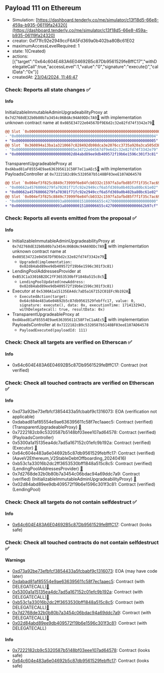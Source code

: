 ## Payload 111 on Ethereum

- Simulation: [https://dashboard.tenderly.co/me/simulator/c13f18d5-66e8-459a-b935-06119fa24320](https://dashboard.tenderly.co/me/simulator/c13f18d5-66e8-459a-b935-06119fa24320)
- creator: 0xf71fc92e2949ccF6A5Fd369a0b402ba80Bc61E02
- maximumAccessLevelRequired: 1
- state: 1(Created)
- actions: [{"target":"0x64c604E483A6E04692B5c87Db9561529feBffC17","withDelegateCall":true,"accessLevel":1,"value":"0","signature":"execute()","callData":"0x"}]
- createdAt: [23/04/2024, 11:46:47](https://etherscan.io/tx/0x68cb85ee2c288dac2344d76cc0461ec57e4f77d7e16064d7cdfc38c7b0f3826b)

### Check: Reports all state changes :white_check_mark:

#### Info


InitializableImmutableAdminUpgradeabilityProxy at `0x7d2768dE32b0b80b7a3454c06BdAc94A69DDc7A9`[:ghost:](https://github.com/bgd-labs/aave-address-book "AaveV2Ethereum.POOL") with implementation unknown contract name at `0x085E34722e04567Df9E6d2c32e82fd74f3342e79`[:ghost:](https://github.com/bgd-labs/aave-address-book "AaveV2Ethereum.POOL_IMPL")
```diff
@@ Slot `0x0000000000000000000000000000000000000000000000000000000000000000` @@
- "0x0000000000000000000000000000000000000000000000000000000000000004"
+ "0x0000000000000000000000000000000000000000000000000000000000000005"
@@ Slot `0x360894a13ba1a3210667c828492db98dca3e2076cc3735a920a3ca505d382bbc` @@
- "0x000000000000000000000000085e34722e04567df9e6d2c32e82fd74f3342e79"
+ "0x00000000000000000000000002d84abd89ee9db409572f19b6e1596c301f3c81"
```

TransparentUpgradeableProxy at `0xdAbad81aF85554E9ae636395611C58F7eC1aAEc5`[:ghost:](https://github.com/bgd-labs/aave-address-book "GovernanceV3Ethereum.PAYLOADS_CONTROLLER") with implementation PayloadsController at `0x7222182cB9c5320587b5148BF03eeE107AD64578`
```diff
@@ Slot `0x004ef3f825c8849c73999f6e84fcb0332c1597fa3afbd85f7f1f35c7ac696bc2` @@
- "0x00662a45760066279fa70201f71fc92e2949ccf6a5fd369a0b402ba80bc61e02"
+ "0x00662a45760066279fa70301f71fc92e2949ccf6a5fd369a0b402ba80bc61e02"
@@ Slot `0x004ef3f825c8849c73999f6e84fcb0332c1597fa3afbd85f7f1f35c7ac696bc3` @@
- "0x000000000000000000093a800000015180006655c42700000000000000000000"
+ "0x000000000000000000093a800000015180006655c427000000000000662b97cf"
```


### Check: Reports all events emitted from the proposal :white_check_mark:

#### Info

- InitializableImmutableAdminUpgradeabilityProxy at `0x7d2768dE32b0b80b7a3454c06BdAc94A69DDc7A9`[:ghost:](https://github.com/bgd-labs/aave-address-book "AaveV2Ethereum.POOL") with implementation unknown contract name at `0x085E34722e04567Df9E6d2c32e82fd74f3342e79`[:ghost:](https://github.com/bgd-labs/aave-address-book "AaveV2Ethereum.POOL_IMPL")
  - `Upgraded(implementation: 0x02d84abd89ee9db409572f19b6e1596c301f3c81)`
- LendingPoolAddressesProvider at `0xB53C1a33016B2DC2fF3653530bfF1848a515c8c5`[:ghost:](https://github.com/bgd-labs/aave-address-book "AaveV2Ethereum.POOL_ADDRESSES_PROVIDER")
  - `LendingPoolUpdated(newAddress: 0x02d84abd89ee9db409572f19b6e1596c301f3c81)`
- Executor at `0x5300A1a15135EA4dc7aD5a167152C01EFc9b192A`[:ghost:](https://github.com/bgd-labs/aave-address-book "AaveV2Ethereum.POOL_ADMIN, AaveV2EthereumAMM.POOL_ADMIN, AaveV3Ethereum.ACL_ADMIN, GovernanceV3Ethereum.EXECUTOR_LVL_1")
  - `ExecutedAction(target: 0x64c604e483a6e04692b5c87db9561529febffc17, value: 0, signature: execute(), data: 0x, executionTime: 1714132943, withDelegatecall: true, resultData: 0x)`
- TransparentUpgradeableProxy at `0xdAbad81aF85554E9ae636395611C58F7eC1aAEc5`[:ghost:](https://github.com/bgd-labs/aave-address-book "GovernanceV3Ethereum.PAYLOADS_CONTROLLER") with implementation PayloadsController at `0x7222182cB9c5320587b5148BF03eeE107AD64578`
  - `PayloadExecuted(payloadId: 111)`

### Check: Check all targets are verified on Etherscan :white_check_mark:

#### Info

- 0x64c604E483A6E04692B5c87Db9561529feBffC17: Contract (not verified) 

### Check: Check all touched contracts are verified on Etherscan :white_check_mark:

#### Info

- 0xd73a92be73efbfcf3854433a5fcbabf9c1316073: EOA (verification not applicable)
- 0xdabad81af85554e9ae636395611c58f7ec1aaec5: Contract (verified) (TransparentUpgradeableProxy) [:ghost:](https://github.com/bgd-labs/aave-address-book "GovernanceV3Ethereum.PAYLOADS_CONTROLLER")
- 0x7222182cb9c5320587b5148bf03eee107ad64578: Contract (verified) (PayloadsController) 
- 0x5300a1a15135ea4dc7ad5a167152c01efc9b192a: Contract (verified) (Executor) [:ghost:](https://github.com/bgd-labs/aave-address-book "AaveV2Ethereum.POOL_ADMIN, AaveV2EthereumAMM.POOL_ADMIN, AaveV3Ethereum.ACL_ADMIN, GovernanceV3Ethereum.EXECUTOR_LVL_1")
- 0x64c604e483a6e04692b5c87db9561529febffc17: Contract (verified) (AaveV2Ethereum_V2StableDebtOffboarding_20240416) 
- 0xb53c1a33016b2dc2ff3653530bff1848a515c8c5: Contract (verified) (LendingPoolAddressesProvider) [:ghost:](https://github.com/bgd-labs/aave-address-book "AaveV2Ethereum.POOL_ADDRESSES_PROVIDER")
- 0x7d2768de32b0b80b7a3454c06bdac94a69ddc7a9: Contract (verified) (InitializableImmutableAdminUpgradeabilityProxy) [:ghost:](https://github.com/bgd-labs/aave-address-book "AaveV2Ethereum.POOL")
- 0x02d84abd89ee9db409572f19b6e1596c301f3c81: Contract (verified) (LendingPool) 

### Check: Check all targets do not contain selfdestruct :white_check_mark:

#### Info

- [0x64c604E483A6E04692B5c87Db9561529feBffC17](https://etherscan.io/address/0x64c604E483A6E04692B5c87Db9561529feBffC17): Contract (looks safe)

### Check: Check all touched contracts do not contain selfdestruct :white_check_mark:

#### Warnings

- [0xd73a92be73efbfcf3854433a5fcbabf9c1316073](https://etherscan.io/address/0xd73a92be73efbfcf3854433a5fcbabf9c1316073): EOA (may have code later)
- [0xdabad81af85554e9ae636395611c58f7ec1aaec5](https://etherscan.io/address/0xdabad81af85554e9ae636395611c58f7ec1aaec5): Contract (with DELEGATECALL)[:ghost:](https://github.com/bgd-labs/aave-address-book "GovernanceV3Ethereum.PAYLOADS_CONTROLLER")
- [0x5300a1a15135ea4dc7ad5a167152c01efc9b192a](https://etherscan.io/address/0x5300a1a15135ea4dc7ad5a167152c01efc9b192a): Contract (with DELEGATECALL)[:ghost:](https://github.com/bgd-labs/aave-address-book "AaveV2Ethereum.POOL_ADMIN, AaveV2EthereumAMM.POOL_ADMIN, AaveV3Ethereum.ACL_ADMIN, GovernanceV3Ethereum.EXECUTOR_LVL_1")
- [0xb53c1a33016b2dc2ff3653530bff1848a515c8c5](https://etherscan.io/address/0xb53c1a33016b2dc2ff3653530bff1848a515c8c5): Contract (with DELEGATECALL)[:ghost:](https://github.com/bgd-labs/aave-address-book "AaveV2Ethereum.POOL_ADDRESSES_PROVIDER")
- [0x7d2768de32b0b80b7a3454c06bdac94a69ddc7a9](https://etherscan.io/address/0x7d2768de32b0b80b7a3454c06bdac94a69ddc7a9): Contract (with DELEGATECALL)[:ghost:](https://github.com/bgd-labs/aave-address-book "AaveV2Ethereum.POOL")
- [0x02d84abd89ee9db409572f19b6e1596c301f3c81](https://etherscan.io/address/0x02d84abd89ee9db409572f19b6e1596c301f3c81): Contract (with DELEGATECALL)

#### Info

- [0x7222182cb9c5320587b5148bf03eee107ad64578](https://etherscan.io/address/0x7222182cb9c5320587b5148bf03eee107ad64578): Contract (looks safe)
- [0x64c604e483a6e04692b5c87db9561529febffc17](https://etherscan.io/address/0x64c604e483a6e04692b5c87db9561529febffc17): Contract (looks safe)

